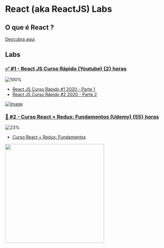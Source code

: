 # React (aka ReactJS) Labs

## O que é React ?

[Descubra aqui](https://pt-br.reactjs.org/)

## Labs

### [✅ #1 - React JS Curso Rápido (Youtube) {2} horas](https://www.youtube.com/watch?v=XQxitgyZ_S4)

![100%](https://progress-bar.dev/100)

- [React JS Curso Rápido #1 2020 - Parte 1](https://www.youtube.com/watch?v=XQxitgyZ_S4)
- [React JS Curso Rápido #2 2020 - Parte 2](https://www.youtube.com/watch?v=GJ8Vm-h0V8I)

[![Image](https://img.youtube.com/vi/XQxitgyZ_S4/mqdefault.jpg)](https://www.youtube.com/watch?v=XQxitgyZ_S4)

### [🚧 #2 - Curso React + Redux: Fundamentos (Udemy) {55} horas](https://www.udemy.com/course/react-redux-pt/)

![23%](https://progress-bar.dev/23)

- [Curso React + Redux: Fundamentos](https://www.udemy.com/course/react-redux-pt/)

<img src="https://img-c.udemycdn.com/course/480x270/1076168_b0b9_2.jpg" data-canonical-src="https://img-c.udemycdn.com/course/480x270/1076168_b0b9_2.jpg" width="320px" />